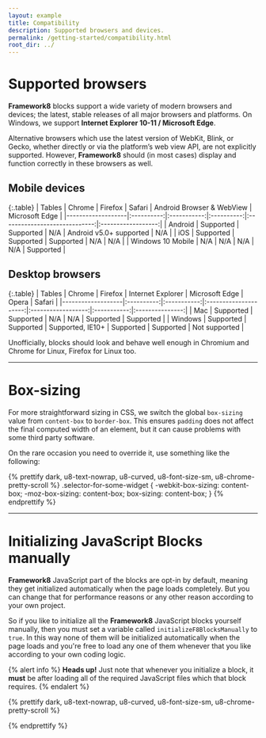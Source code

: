 ```yaml
---
layout: example
title: Compatibility
description: Supported browsers and devices.
permalink: /getting-started/compatibility.html
root_dir: ../
---
```





# Supported browsers

**Framework8** blocks support a wide variety of modern browsers and devices; the latest, stable releases of all major browsers and platforms. On Windows, we support **Internet Explorer 10-11 / Microsoft Edge**.

Alternative browsers which use the latest version of WebKit, Blink, or Gecko, whether directly or via the platform’s web view API, are not explicitly supported. However, **Framework8** should (in most cases) display and function correctly in these browsers as well.




## Mobile devices

{:.table}
| Tables            | Chrome     | Firefox     | Safari     | Android Browser & WebView     | Microsoft Edge     |
|-------------------|:----------:|:-----------:|:----------:|:-----------------------------:|:------------------:|
| Android           | Supported  | Supported   | N/A        | Android v5.0+ supported       | N/A                |
| iOS               | Supported  | Supported   | Supported  | N/A                           | N/A                |
| Windows 10 Mobile | N/A        | N/A         | N/A        | N/A                           | Supported          |




## Desktop browsers

{:.table}
| Tables            | Chrome     | Firefox     | Internet Explorer     | Microsoft Edge     | Opera       | Safari          |
|-------------------|:----------:|:-----------:|:---------------------:|:------------------:|:-----------:|:---------------:|
| Mac               | Supported  | Supported   | N/A                   | N/A                | Supported   | Supported       |
| Windows           | Supported  | Supported   | Supported, IE10+      | Supported          | Supported   | Not supported   |

Unofficially, blocks should look and behave well enough in Chromium and Chrome for Linux, Firefox for Linux too.

--------------------------------------------------------------------------------








# Box-sizing

For more straightforward sizing in CSS, we switch the global `box-sizing` value from `content-box` to `border-box`. This ensures `padding` does not affect the final computed width of an element, but it can cause problems with some third party software.

On the rare occasion you need to override it, use something like the following:

{% prettify dark, u8-text-nowrap, u8-curved, u8-font-size-sm, u8-chrome-pretty-scroll %}
.selector-for-some-widget {
  -webkit-box-sizing: content-box;
     -moz-box-sizing: content-box;
          box-sizing: content-box;
}
{% endprettify %}

--------------------------------------------------------------------------------








# Initializing JavaScript Blocks manually

**Framework8** JavaScript part of the blocks are opt-in by default, meaning they get initialized automatically when the page loads completely. But you can change that for performance reasons or any other reason according to your own project.

So if you like to initialize all the **Framework8** JavaScript blocks yourself manually, then you must set a variable called `initializeF8BlocksManually` to `true`. In this way none of them will be initialized automatically when the page loads and you're free to load any one of them whenever that you like according to your own coding logic.

{% alert info %}
**Heads up!** Just note that whenever you initialize a block, it **must** be after loading all of the required JavaScript files which that block requires.
{% endalert %}

{% prettify dark, u8-text-nowrap, u8-curved, u8-font-size-sm, u8-chrome-pretty-scroll %}
<script>
  // First set the variable.
  var initializeF8BlocksManually = true;
</script>

<!-- Load all of the required JavaScript files. -->

<script>
  // Now based on your app logic, initialize the block manually whenever you like.
  $('.f8-block-name').f8blockname({ option: 'value' });
</script>
{% endprettify %}
